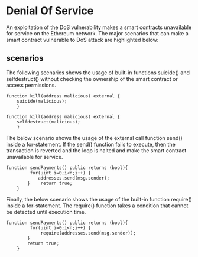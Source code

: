 # Denial Of Service
An exploitation
of the DoS vulnerability makes a smart contracts unavailable for service on the Ethereum network. The major scenarios that
can make a smart contract vulnerable to DoS attack are highlighted below:

## scenarios
The following scenarios shows the usage of built-in functions suicide() and selfdestruct() without checking the ownership of 
the smart contract or access permissions.

```
function kill(address malicious) external {
    suicide(malicious);
    }
```

```
function kill(address malicious) external {
    selfdestruct(malicious);
    }
```

The below scenario shows the usage of the external call function send() inside a for-statement. If the send() function fails to execute, 
then the transaction is reverted and the loop is halted and make the smart contract unavailable for service.
```
function sendPayments() public returns (bool){
         for(uint i=0;i<n;i++) {
            addresses.send(msg.sender);
        }    return true;
    }
```
Finally, the below scenario shows the usage of the built-in function require() inside a for-statement. The require() function takes a condition 
that cannot be detected until execution time.
```
function sendPayments() public returns (bool){
         for(uint i=0;i<n;i++) {
             require(addresses.send(msg.sender));
        }    
        return true;
    }
```